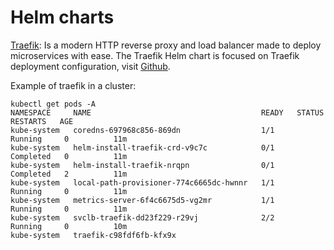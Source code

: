 # Helm charts


[Traefik](https://doc.traefik.io/traefik/getting-started/install-traefik/#use-the-helm-chart): Is a modern HTTP reverse proxy and load balancer made to deploy microservices with ease. The Traefik Helm chart is focused on Traefik deployment configuration, visit [Github](https://github.com/traefik/traefik-helm-chart). 

Example of traefik in a cluster:
```shell
kubectl get pods -A
NAMESPACE     NAME                                      READY   STATUS      RESTARTS   AGE
kube-system   coredns-697968c856-869dn                  1/1     Running     0          11m
kube-system   helm-install-traefik-crd-v9c7c            0/1     Completed   0          11m
kube-system   helm-install-traefik-nrqpn                0/1     Completed   2          11m
kube-system   local-path-provisioner-774c6665dc-hwnnr   1/1     Running     0          11m
kube-system   metrics-server-6f4c6675d5-vg2mr           1/1     Running     0          11m
kube-system   svclb-traefik-dd23f229-r29vj              2/2     Running     0          10m
kube-system   traefik-c98fdf6fb-kfx9x 
```